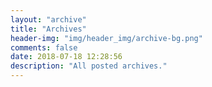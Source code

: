 ```yaml
---
layout: "archive"
title: "Archives"
header-img: "img/header_img/archive-bg.png"
comments: false
date: 2018-07-18 12:28:56
description: "All posted archives."
---
```

